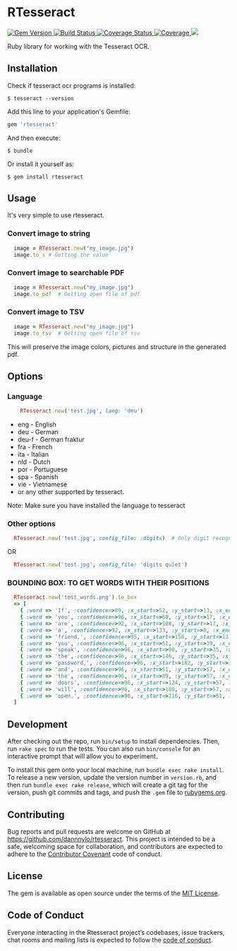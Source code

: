# RTesseract

<a href='http://badge.fury.io/rb/rtesseract'>
    <img src="https://badge.fury.io/rb/rtesseract.png" alt="Gem Version" />
</a>
<a href='https://github.com/dannnylo/rtesseract/workflows/CI/badge.svg'>
  <img src="https://github.com/dannnylo/rtesseract/workflows/CI/badge.svg" alt="Build Status" />
</a>
<a href='https://app.codacy.com/project/badge/Grade/316a48934db8415d84d2f9a318b0f837'>
  <img src="https://app.codacy.com/project/badge/Grade/316a48934db8415d84d2f9a318b0f837" alt="Coverage Status" />
</a>
<a href='https://app.codacy.com/project/badge/Coverage/316a48934db8415d84d2f9a318b0f837'>
  <img src="https://app.codacy.com/project/badge/Coverage/316a48934db8415d84d2f9a318b0f837" alt="Coverage" />
</a>
<a href='https://codeclimate.com/github/dannnylo/rtesseract'>
    <img src="https://codeclimate.com/github/dannnylo/rtesseract.png" />
</a>

Ruby library for working with the Tesseract OCR.

## Installation

Check if tesseract ocr programs is installed:

    $ tesseract --version

Add this line to your application's Gemfile:

```ruby
gem 'rtesseract'
```

And then execute:

    $ bundle

Or install it yourself as:

    $ gem install rtesseract

## Usage

It's very simple to use rtesseract.

### Convert image to string

```ruby
  image = RTesseract.new("my_image.jpg")
  image.to_s # Getting the value
```

### Convert image to searchable PDF

```ruby
  image = RTesseract.new("my_image.jpg")
  image.to_pdf  # Getting open file of pdf
```

### Convert image to TSV

```ruby
  image = RTesseract.new("my_image.jpg")
  image.to_tsv  # Getting open file of tsv
```

This will preserve the image colors, pictures and structure in the generated pdf.

## Options

### Language

  ```ruby
      RTesseract.new('test.jpg', lang: 'deu')
  ```

  * eng   - English
  * deu   - German
  * deu-f - German fraktur
  * fra   - French
  * ita   - Italian
  * nld   - Dutch
  * por   - Portuguese
  * spa   - Spanish
  * vie   - Vietnamese
  * or any other supported by tesseract.

  Note: Make sure you have installed the language to tesseract

### Other options

  ```ruby
    RTesseract.new('test.jpg', config_file: :digits)  # Only digit recognition
  ```

  OR

  ```ruby
    RTesseract.new('test.jpg', config_file: 'digits quiet')
  ```

### BOUNDING BOX: TO GET WORDS WITH THEIR POSITIONS

  ```ruby
    RTesseract.new('test_words.png').to_box
    => [
      { :word => 'If', :confidence=>89, :x_start=>52, :y_start=>13, :x_end=>63, :y_end=>27},
      { :word => 'you', :confidence=>96, :x_start=>69, :y_start=>17, :x_end=>100, :y_end=>31},
      { :word => 'are', :confidence=>92, :x_start=>108, :y_start=>17, :x_end=>136, :y_end=>27},
      { :word => 'a', :confidence=>92, :x_start=>133, :y_start=>8, :x_end=>147, :y_end=>35},
      { :word => 'friend,', :confidence=>95, :x_start=>158, :y_start=>13, :x_end=>214, :y_end=>29},
      { :word => 'you', :confidence=>96, :x_start=>51, :y_start=>39, :x_end=>82, :y_end=>53},
      { :word => 'speak', :confidence=>96, :x_start=>90, :y_start=>35, :x_end=>140, :y_end=>53},
      { :word => 'the', :confidence=>96, :x_start=>146, :y_start=>35, :x_end=>174, :y_end=>49},
      { :word => 'password,', :confidence=>96, :x_start=>182, :y_start=>35, :x_end=>267, :y_end=>53},
      { :word => 'and', :confidence=>96, :x_start=>51, :y_start=>57, :x_end=>81, :y_end=>71},
      { :word => 'the', :confidence=>96, :x_start=>89, :y_start=>57, :x_end=>117, :y_end=>71},
      { :word => 'doors', :confidence=>96, :x_start=>124, :y_start=>57, :x_end=>172, :y_end=>71},
      { :word => 'will', :confidence=>96, :x_start=>180, :y_start=>57, :x_end=>208, :y_end=>71},
      { :word => 'open.', :confidence=>96, :x_start=>216, :y_start=>61, :x_end=>263, :y_end=>75}
    ]
  ```

## Development

After checking out the repo, run `bin/setup` to install dependencies. Then, run `rake spec` to run the tests. You can also run `bin/console` for an interactive prompt that will allow you to experiment.

To install this gem onto your local machine, run `bundle exec rake install`. To release a new version, update the version number in `version.rb`, and then run `bundle exec rake release`, which will create a git tag for the version, push git commits and tags, and push the `.gem` file to [rubygems.org](https://rubygems.org).

## Contributing

Bug reports and pull requests are welcome on GitHub at https://github.com/dannnylo/rtesseract. This project is intended to be a safe, welcoming space for collaboration, and contributors are expected to adhere to the [Contributor Covenant](http://contributor-covenant.org) code of conduct.

## License

The gem is available as open source under the terms of the [MIT License](https://opensource.org/licenses/MIT).

## Code of Conduct

Everyone interacting in the Rtesseract project’s codebases, issue trackers, chat rooms and mailing lists is expected to follow the [code of conduct](https://github.com/dannnylo/rtesseract/blob/master/CODE_OF_CONDUCT.md).
